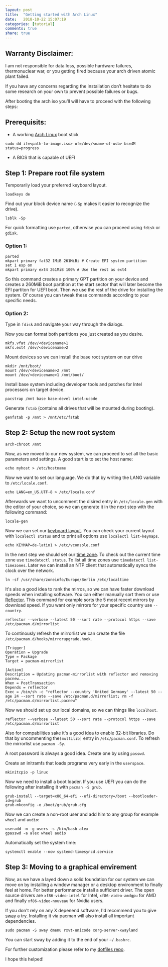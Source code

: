 ```yaml
---
layout: post
title:  "Getting started with Arch Linux"
date:   2018-10-22 15:07:19
categories: [tutorial]
comments: true
share: true
---
```


## Warranty Disclaimer:

I am not responsible for data loss, possible hardware failures, thermonuclear war, or you getting fired because your arch driven atomic plant failed.

If you have any concerns regarding the installation don’t hesitate to do some research on your own to prevent possible failures or bugs.

After booting the arch iso you’ll will have to proceed with the following steps:


## Prerequisits:
- A working [Arch Linux](https://www.archlinux.org/download/) boot stick

``` shell
sudo dd if=<path-to-image.iso> of=/dev/<name-of-usb> bs=4M status=progress
```
- A BIOS that is capable of UEFI


## Step 1: Prepare root file system


Temporarily load your preferred keyboard layout.

``` shell
loadkeys de
```

Find out your block device name (`-Sp` makes it easier to recognize the drive).

``` shell
lsblk -Sp
```

For quick formatting use `parted`, otherwise you can proceed using `fdisk` or `gdisk`.

### Option 1:

``` shell
parted
mkpart primary fat32 1MiB 261MiBi # Create EFI system partition
set 1 esp on
mkpart primary ext4 261MiB 100% # Use the rest as ext4
```

So this command creates a primary GPT partition on your device and creates a 260MiB boot partition at the start sector that will later become the EFI partiton for UEFI boot. Then we use the rest of the drive for installing the system. Of course you can tweak these commands according to your specific needs.

### Option 2:

Type in `fdisk` and navigate your way through the dialogs.

Now you can format both partitions you just created as you desire.

``` shell
mkfs.vfat /dev/<devicename>1
mkfs.ext4 /dev/<devicename>2
```
Mount devices so we can install the base root system on our drive

``` shell
mkdir /mnt/boot/
mount /dev/<devicename>2 /mnt
mount /dev/<devicename>1 /mnt/boot/
```
Install base system including developer tools and patches for Intel processors on target device.

``` shell
pacstrap /mnt base base-devel intel-ucode
```

Generate `fstab` (contains all drives that will be mounted during booting).

``` shell
genfstab -p /mnt > /mnt/etc/fstab
```

## Step 2: Setup the new root system

``` shell
arch-chroot /mnt
```

Now, as we moved to our new system, we can proceed to set all the basic parameters and settings. A good start is to set the host name:

``` shell
echo myhost > /etc/hostname
```

Now we want to set our language. We do that by writing the LANG	variable to `/etc/locale.conf`.

``` shell
echo LANG=en_US.UTF-8 > /etc/locale.conf
```

Afterwards we want to uncomment the disired entry in `/etc/locale.gen` with the editor of your choice, so we can generate it in the next step with the following command:

``` shell
locale-gen
```

Now we can set our [keyboard layout](https://wiki.archlinux.org/index.php/Linux_console/Keyboard_configuration). You can check your current layout with `localectl status` and to print all options use `localectl list-keymaps`.

``` shell
echo KEYMAP=de-latin1 > /etc/vconsole.conf
```

In the next step we should set our [time zone](https://wiki.archlinux.org/index.php/System_time#Time_zone). To check out the current time zone use `timedatectl status`. To list all time zones use `timedatectl list-timezones`. Later we can install an NTP client that automatically syncs the clock over the network.

``` shell
ln -sf /usr/share/zoneinfo/Europe/Berlin /etc/localtime
```

It's also a good idea to rank the mirros, so we can have faster download speeds when installing software. You can either manually sort them or use [Reflector](https://wiki.archlinux.org/index.php/Reflector). This command for example sorts the 5 most recent mirrors by download speed. If you want only mirrors for your specific country use `-- country`.

``` shell
reflector --verbose --latest 50 --sort rate --protocol https --save /etc/pacman.d/mirrorlist
```

To continously refresh the mirrorlist we can create the file `/etc/pacman.d/hooks/mirrorupgrade.hook`.

```
[Trigger]
Operation = Upgrade
Type = Package
Target = pacman-mirrorlist

[Action]
Description = Updating pacman-mirrorlist with reflector and removing pacnew...
When = PostTransaction
Depends = reflector
Exec = /bin/sh -c "reflector --country 'United Germany' --latest 50 --age 24 --sort rate --save /etc/pacman.d/mirrorlist; rm -f /etc/pacman.d/mirrorlist.pacnew"
```

Now we should set up our local domains, so we can things like `localhost`.

``` shell
reflector --verbose --latest 50 --sort rate --protocol https --save /etc/pacman.d/mirrorlist
```

Also for compabilities sake it's a good idea to enable 32-bit libraries. Do that by uncommenting  the`[multilib]` entry in `/etc/pacman.conf`.
To refresh the mirrorlist use `pacman -Sy`.

A root password is always a good idea. Create one by using `passwd`.

Create an initramfs that loads programs very early in the `userspace`.

``` shell
mkinitcpio -p linux
```
Now we need to install a boot loader. If you use UEFI you can do the following after installing it with `pacman -S grub`.

``` shell
grub-install --target=x86_64-efi --efi-directory=/boot --bootloader-id=grub
grub-mkconfig -o /boot/grub/grub.cfg
```

Now we can create a non-root user and add him to any group for example `wheel` and `audio`:

``` shell
useradd -m -g users -s /bin/bash alex
gpasswd -a alex wheel audio
```

Automatically set the system time:

``` shell
systemctl enable --now systemd-timesyncd.service
```
## Step 3: Moving to a graphical envirement

Now, as we have a layed down a solid foundation for our system we can move on by installing a window manager or a desktop environment to finally feel at home. For better performance install a sufficient driver. The open source drivers are `xf86-video-intel` for Intel, `xf86-video-amdgpu` for AMD and finally `xf86-video-nouveau` for Nvidia users.

If you don't rely on any X depenend software, I'd recommend you to give [sway](https://swaywm.org/) a try. Installing it via pacman will also install all important dependencies.

``` shell
sudo pacman -S sway dmenu rxvt-unicode xorg-server-xwayland
```

You can start sway by adding it to the end of your `~/.bashrc`.

For further customization please refer to my [dotfiles repo](https://github.com/alexanderstephan/dotfiles).

I hope this helped!


